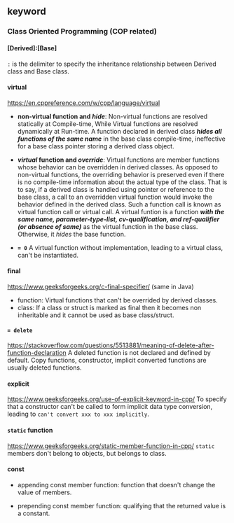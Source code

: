 ## keyword

### Class Oriented Programming (COP related)

#### [Derived]:[Base]
`:` is the delimiter to specify the inheritance relationship between Derived class and Base class.

#### virtual
https://en.cppreference.com/w/cpp/language/virtual
- **non-virtual function and *hide***: Non-virtual functions are resolved statically at Compile-time, While Virtual functions are resolved dynamically at Run-time. A function declared in derived class ***hides all functions of the same name*** in the base class compile-time, ineffective for a base class pointer storing a derived class object.

- ***virtual* function and *override***: Virtual functions are member functions whose behavior can be overridden in derived classes. As opposed to non-virtual functions, the overriding behavior is preserved even if there is no compile-time information about the actual type of the class. That is to say, if a derived class is handled using pointer or reference to the base class, a call to an overridden virtual function would invoke the behavior defined in the derived class. Such a function call is known as virtual function call or virtual call. A virtual funtion is a function ***with the same name, parameter-type-list, cv-qualification, and ref-qualifier (or absence of same)*** as the virtual function in the base class. Otherwise, it *hides* the base function.

- <b>`= 0`</b> A virtual function without implementation, leading to a virtual class, can't be instantiated.

#### final
https://www.geeksforgeeks.org/c-final-specifier/
(same in Java)
- function: Virtual functions that can't be overrided by derived classes.
- class: If a class or struct is marked as final then it becomes non inheritable and it cannot be used as base class/struct. 

#### `= delete`
https://stackoverflow.com/questions/5513881/meaning-of-delete-after-function-declaration
A deleted function is not declared and defined by default. Copy functions, constructor, implicit converted functions are usually deleted functions.

#### explicit
https://www.geeksforgeeks.org/use-of-explicit-keyword-in-cpp/
To specify that a constructor can't be called to form implicit data type conversion, leading to `can't convert xxx to xxx implicitly`.

#### `static` function 
https://www.geeksforgeeks.org/static-member-function-in-cpp/
`static` members don't belong to objects, but belongs to class.

#### const
- appending const member function: 
    function that doesn't change the value of members.

- prepending const member function:
    qualifying that the returned value is a constant.

